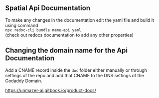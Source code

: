 ## Spatial Api Documentation

To make any changes in the documentation edit the yaml file and build it using command \
`npx redoc-cli bundle name-api.yaml`\
(check out redocs documentation to add any other properties)

## Changing the domain name for the Api Documentation
Add a CNAME record inside the `doc` folder either manually or through settings of the repo and add that CNAME to the DNS settings of the Godaddy Domain. 

https://unmazer-ai.gitbook.io/product-docs/
 
